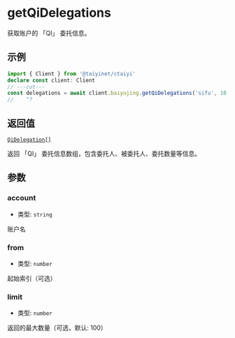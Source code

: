 # getQiDelegations

获取账户的 「QI」 委托信息。

## 示例

```ts twoslash
import { Client } from '@taiyinet/ctaiyi'
declare const client: Client
// ---cut---
const delegations = await client.baiyujing.getQiDelegations('sifu', 10, 10)
//    ^?
```

## 返回值

[`QiDelegation[]`](/reference/types#qidelegation)

返回 「QI」 委托信息数组，包含委托人、被委托人、委托数量等信息。

## 参数

### account

- 类型: `string`

账户名

### from

- 类型: `number`

起始索引（可选）

### limit

- 类型: `number`

返回的最大数量（可选，默认: 100）
